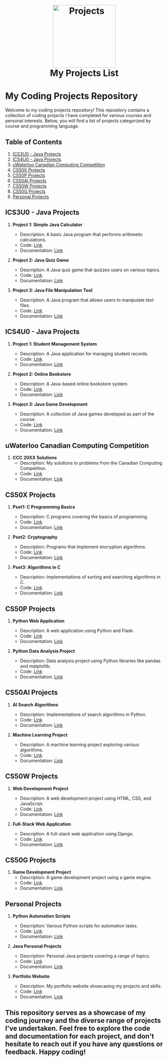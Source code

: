 <h1 align="center">
  <br>
  <a href="https://github.com/gureett/projectsList/"><img src="https://avatars.githubusercontent.com/u/114324924?v=4" alt="Projects" width="200"></a>
  <br>
  <b>My Projects List</b>
  <br>
</h1>

# My Coding Projects Repository

Welcome to my coding projects repository! This repository contains a collection of coding projects I have completed for various courses and personal interests. Below, you will find a list of projects categorized by course and programming language.

## Table of Contents
1. [ICS3U0 - Java Projects](#ics3u0---java-projects)
2. [ICS4U0 - Java Projects](#ics4u0---java-projects)
3. [uWaterloo Canadian Computing Competition](#uwaterloo-canadian-computing-competition)
4. [CS50X Projects](#cs50x-projects)
5. [CS50P Projects](#cs50p-projects)
6. [CS50AI Projects](#cs50ai-projects)
7. [CS50W Projects](#cs50w-projects)
8. [CS50G Projects](#cs50g-projects)
9. [Personal Projects](#personal-projects)

## ICS3U0 - Java Projects
1. **Project 1: Simple Java Calculator**
   - Description: A basic Java program that performs arithmetic calculations.
   - Code: [Link](#)
   - Documentation: [Link](#)

2. **Project 2: Java Quiz Game**
   - Description: A Java quiz game that quizzes users on various topics.
   - Code: [Link](#)
   - Documentation: [Link](#)

3. **Project 3: Java File Manipulation Tool**
   - Description: A Java program that allows users to manipulate text files.
   - Code: [Link](#)
   - Documentation: [Link](#)

## ICS4U0 - Java Projects
1. **Project 1: Student Management System**
   - Description: A Java application for managing student records.
   - Code: [Link](#)
   - Documentation: [Link](#)

2. **Project 2: Online Bookstore**
   - Description: A Java-based online bookstore system.
   - Code: [Link](#)
   - Documentation: [Link](#)

3. **Project 3: Java Game Development**
   - Description: A collection of Java games developed as part of the course.
   - Code: [Link](#)
   - Documentation: [Link](#)

## uWaterloo Canadian Computing Competition
1. **CCC 20XX Solutions**
   - Description: My solutions to problems from the Canadian Computing Competition.
   - Code: [Link](#)
   - Documentation: [Link](#)

## CS50X Projects
1. **Pset1: C Programming Basics**
   - Description: C programs covering the basics of programming.
   - Code: [Link](#)
   - Documentation: [Link](#)

2. **Pset2: Cryptography**
   - Description: Programs that implement encryption algorithms.
   - Code: [Link](#)
   - Documentation: [Link](#)

3. **Pset3: Algorithms in C**
   - Description: Implementations of sorting and searching algorithms in C.
   - Code: [Link](#)
   - Documentation: [Link](#)

## CS50P Projects
1. **Python Web Application**
   - Description: A web application using Python and Flask.
   - Code: [Link](#)
   - Documentation: [Link](#)

2. **Python Data Analysis Project**
   - Description: Data analysis project using Python libraries like pandas and matplotlib.
   - Code: [Link](#)
   - Documentation: [Link](#)

## CS50AI Projects
1. **AI Search Algorithms**
   - Description: Implementations of search algorithms in Python.
   - Code: [Link](#)
   - Documentation: [Link](#)

2. **Machine Learning Project**
   - Description: A machine learning project exploring various algorithms.
   - Code: [Link](#)
   - Documentation: [Link](#)

## CS50W Projects
1. **Web Development Project**
   - Description: A web development project using HTML, CSS, and JavaScript.
   - Code: [Link](#)
   - Documentation: [Link](#)

2. **Full-Stack Web Application**
   - Description: A full-stack web application using Django.
   - Code: [Link](#)
   - Documentation: [Link](#)

## CS50G Projects
1. **Game Development Project**
   - Description: A game development project using a game engine.
   - Code: [Link](#)
   - Documentation: [Link](#)

## Personal Projects
1. **Python Automation Scripts**
   - Description: Various Python scripts for automation tasks.
   - Code: [Link](#)
   - Documentation: [Link](#)

2. **Java Personal Projects**
   - Description: Personal Java projects covering a range of topics.
   - Code: [Link](#)
   - Documentation: [Link](#)

3. **Portfolio Website**
   - Description: My portfolio website showcasing my projects and skills.
   - Code: [Link](#)
   - Documentation: [Link](#)

This repository serves as a showcase of my coding journey and the diverse range of projects I've undertaken. Feel free to explore the code and documentation for each project, and don't hesitate to reach out if you have any questions or feedback. Happy coding!
---
